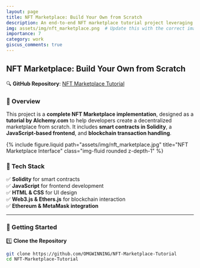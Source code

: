 ```yaml
---
layout: page
title: NFT Marketplace: Build Your Own from Scratch
description: An end-to-end NFT marketplace tutorial project leveraging JavaScript, Solidity, and blockchain transactions.
img: assets/img/nft_marketplace.png  # Update this with the correct image path
importance: 7
category: work
giscus_comments: true
---
```


## NFT Marketplace: Build Your Own from Scratch

🔍 **GitHub Repository**: [NFT Marketplace Tutorial](https://github.com/OMGWINNING/NFT-Marketplace-Tutorial)

### 🚀 Overview
This project is a **complete NFT Marketplace implementation**, designed as a **tutorial by Alchemy.com** to help developers create a decentralized marketplace from scratch. It includes **smart contracts in Solidity**, a **JavaScript-based frontend**, and **blockchain transaction handling**.

<div class="row justify-content-sm-center">
    <div class="col-sm-8 mt-3 mt-md-0">
        {% include figure.liquid path="assets/img/nft_marketplace.jpg" title="NFT Marketplace Interface" class="img-fluid rounded z-depth-1" %}
    </div>
</div>

### 🔹 Tech Stack
✅ **Solidity** for smart contracts  
✅ **JavaScript** for frontend development  
✅ **HTML & CSS** for UI design  
✅ **Web3.js & Ethers.js** for blockchain interaction  
✅ **Ethereum & MetaMask integration**  

---

### 📌 Getting Started
1️⃣ **Clone the Repository**  
   ```bash
   git clone https://github.com/OMGWINNING/NFT-Marketplace-Tutorial
   cd NFT-Marketplace-Tutorial
